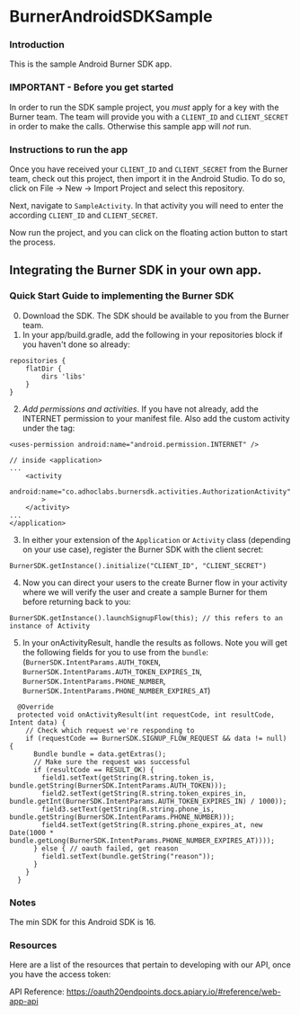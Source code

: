 # BurnerAndroidSDKSample

### Introduction
This is the sample Android Burner SDK app. 

### IMPORTANT - Before you get started
In order to run the SDK sample project, you *must* apply for a key with the Burner team. The team will provide you with a `CLIENT_ID` and `CLIENT_SECRET` in order to make the calls. Otherwise this sample app will *not* run.

### Instructions to run the app
Once you have received your `CLIENT_ID` and `CLIENT_SECRET` from the Burner team, check out this project, then import it in the Android Studio. To do so, click on File -> New -> Import Project and select this repository.

Next, navigate to `SampleActivity`. In that activity you will need to enter the according `CLIENT_ID` and `CLIENT_SECRET`.

Now run the project, and you can click on the floating action button to start the process.

## Integrating the Burner SDK in your own app.

### Quick Start Guide to implementing the Burner SDK

0. Download the SDK. The SDK should be available to you from the Burner team.
1. In your app/build.gradle, add the following in your repositories block if you haven't done so already:
```
repositories {
    flatDir {
        dirs 'libs'
    }
}
```
2. *Add permissions and activities*. If you have not already, add the INTERNET permission to your manifest file. Also add the custom activity under the <application> tag:
```
<uses-permission android:name="android.permission.INTERNET" />
 
// inside <application>
...
    <activity
        android:name="co.adhoclabs.burnersdk.activities.AuthorizationActivity"
        >
    </activity>
...
</application>
```

3. In either your extension of the `Application` or `Activity` class (depending on your use case), register the Burner SDK with the client secret:
```
BurnerSDK.getInstance().initialize("CLIENT_ID", "CLIENT_SECRET")
```

4. Now you can direct your users to the create Burner flow in your activity where we will verify the user and create a sample Burner for them before returning back to you:
```
BurnerSDK.getInstance().launchSignupFlow(this); // this refers to an instance of Activity
```

5. In your onActivityResult, handle the results as follows. Note you will get the following fields for you to use from the `bundle`: (`BurnerSDK.IntentParams.AUTH_TOKEN`, `BurnerSDK.IntentParams.AUTH_TOKEN_EXPIRES_IN`, `BurnerSDK.IntentParams.PHONE_NUMBER`, `BurnerSDK.IntentParams.PHONE_NUMBER_EXPIRES_AT`)
```
  @Override
  protected void onActivityResult(int requestCode, int resultCode, Intent data) {
    // Check which request we're responding to
    if (requestCode == BurnerSDK.SIGNUP_FLOW_REQUEST && data != null) {
      Bundle bundle = data.getExtras();
      // Make sure the request was successful
      if (resultCode == RESULT_OK) {
        field1.setText(getString(R.string.token_is, bundle.getString(BurnerSDK.IntentParams.AUTH_TOKEN)));
        field2.setText(getString(R.string.token_expires_in, bundle.getInt(BurnerSDK.IntentParams.AUTH_TOKEN_EXPIRES_IN) / 1000));
        field3.setText(getString(R.string.phone_is, bundle.getString(BurnerSDK.IntentParams.PHONE_NUMBER)));
        field4.setText(getString(R.string.phone_expires_at, new Date(1000 * bundle.getLong(BurnerSDK.IntentParams.PHONE_NUMBER_EXPIRES_AT))));
      } else { // oauth failed, get reason
        field1.setText(bundle.getString("reason"));
      }
    }
  }
```

### Notes
The min SDK for this Android SDK is 16.


### Resources
Here are a list of the resources that pertain to developing with our API, once you have the access token:

API Reference: https://oauth20endpoints.docs.apiary.io/#reference/web-app-api

